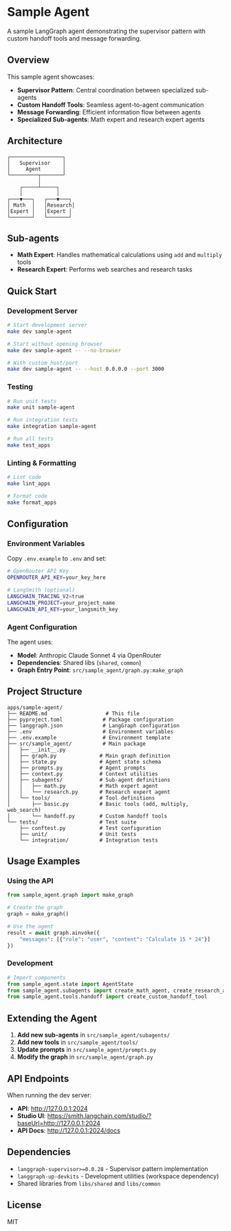 # Sample Agent

A sample LangGraph agent demonstrating the supervisor pattern with custom handoff tools and message forwarding.

## Overview

This sample agent showcases:
- **Supervisor Pattern**: Central coordination between specialized sub-agents
- **Custom Handoff Tools**: Seamless agent-to-agent communication
- **Message Forwarding**: Efficient information flow between agents
- **Specialized Sub-agents**: Math expert and research expert agents

## Architecture

```
┌─────────────────┐
│   Supervisor    │
│     Agent       │
└─────────┬───────┘
          │
    ┌─────┴─────┐
    │           │
┌───▼───┐   ┌───▼───┐
│ Math  │   │Research│
│Expert │   │Expert │
└───────┘   └───────┘
```

## Sub-agents

- **Math Expert**: Handles mathematical calculations using `add` and `multiply` tools
- **Research Expert**: Performs web searches and research tasks

## Quick Start

### Development Server

```bash
# Start development server
make dev sample-agent

# Start without opening browser
make dev sample-agent -- --no-browser

# With custom host/port
make dev sample-agent -- --host 0.0.0.0 --port 3000
```

### Testing

```bash
# Run unit tests
make unit sample-agent

# Run integration tests
make integration sample-agent

# Run all tests
make test_apps
```

### Linting & Formatting

```bash
# Lint code
make lint_apps

# Format code
make format_apps
```

## Configuration

### Environment Variables

Copy `.env.example` to `.env` and set:

```bash
# OpenRouter API Key
OPENROUTER_API_KEY=your_key_here

# LangSmith (optional)
LANGCHAIN_TRACING_V2=true
LANGCHAIN_PROJECT=your_project_name
LANGCHAIN_API_KEY=your_langsmith_key
```

### Agent Configuration

The agent uses:
- **Model**: Anthropic Claude Sonnet 4 via OpenRouter
- **Dependencies**: Shared libs (`shared`, `common`)
- **Graph Entry Point**: `src/sample_agent/graph.py:make_graph`

## Project Structure

```
apps/sample-agent/
├── README.md                   # This file
├── pyproject.toml             # Package configuration
├── langgraph.json             # LangGraph configuration
├── .env                       # Environment variables
├── .env.example               # Environment template
├── src/sample_agent/          # Main package
│   ├── __init__.py
│   ├── graph.py              # Main graph definition
│   ├── state.py              # Agent state schema
│   ├── prompts.py            # Agent prompts
│   ├── context.py            # Context utilities
│   ├── subagents/            # Sub-agent definitions
│   │   ├── math.py           # Math expert agent
│   │   └── research.py       # Research expert agent
│   └── tools/                # Tool definitions
│       ├── basic.py          # Basic tools (add, multiply, web_search)
│       └── handoff.py        # Custom handoff tools
└── tests/                    # Test suite
    ├── conftest.py           # Test configuration
    ├── unit/                 # Unit tests
    └── integration/          # Integration tests
```

## Usage Examples

### Using the API

```python
from sample_agent.graph import make_graph

# Create the graph
graph = make_graph()

# Use the agent
result = await graph.ainvoke({
    "messages": [{"role": "user", "content": "Calculate 15 * 24"}]
})
```

### Development

```python
# Import components
from sample_agent.state import AgentState
from sample_agent.subagents import create_math_agent, create_research_agent
from sample_agent.tools.handoff import create_custom_handoff_tool
```

## Extending the Agent

1. **Add new sub-agents** in `src/sample_agent/subagents/`
2. **Add new tools** in `src/sample_agent/tools/`
3. **Update prompts** in `src/sample_agent/prompts.py`
4. **Modify the graph** in `src/sample_agent/graph.py`

## API Endpoints

When running the dev server:

- **API**: http://127.0.0.1:2024
- **Studio UI**: https://smith.langchain.com/studio/?baseUrl=http://127.0.0.1:2024
- **API Docs**: http://127.0.0.1:2024/docs

## Dependencies

- `langgraph-supervisor>=0.0.28` - Supervisor pattern implementation
- `langgraph-up-devkits` - Development utilities (workspace dependency)
- Shared libraries from `libs/shared` and `libs/common`

## License

MIT